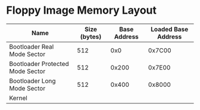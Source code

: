 # Floppy Image Memory Layout

|Name|Size (bytes)|Base Address|Loaded Base Address|
|--|--|--|--|
|Bootloader Real Mode Sector|512|0x0|0x7C00|
|Bootloader Protected Mode Sector|512|0x200|0x7E00|
|Bootloader Long Mode Sector|512|0x400|0x8000|
|Kernel|||

